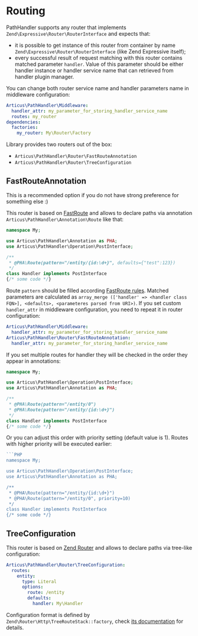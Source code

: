 # Routing

PathHandler supports any router that implements `Zend\Expressive\Router\RouterInterface` and expects that:

- it is possible to get instance of this router from container by name `Zend\Expressive\Router\RouterInterface` (like Zend Expressive itself);  
- every successful result of request matching with this router contains matched parameter `handler`. Value of this parameter should be either handler instance or handler service name that can retrieved from handler plugin manager.

You can change both router service name and handler parameters name in middleware configuration:

```YAML
Articus\PathHandler\Middleware:
  handler_attr: my_parameter_for_storing_handler_service_name
  routes: my_router
dependencies:
  factories:
    my_router: My\Router\Factory
```

Library provides two routers out of the box:

- `Articus\PathHandler\Router\FastRouteAnnotation`
- `Articus\PathHandler\Router\TreeConfiguration`

## FastRouteAnnotation

This is a recommended option if you do not have strong preference for something else :)

This router is based on [FastRoute](https://packagist.org/packages/nikic/fast-route) and allows to declare paths via annotation `Articus\PathHandler\Annotation\Route` like that: 

```PHP
namespace My;

use Articus\PathHandler\Annotation as PHA;
use Articus\PathHandler\Operation\PostInterface;

/**
 * @PHA\Route(pattern="/entity/{id:\d+}", defaults={"test":123})
 */
class Handler implements PostInterface
{/* some code */}
```

Route `pattern` should be filled according [FastRoute rules](https://github.com/nikic/FastRoute/blob/master/README.md). Matched parameters are calculated as `array_merge (['handler' => <handler class FQN>], <defaults>, <parameteres parsed from URI>)`. If you set custom `handler_attr` in middleware configuration, you need to repeat it in router configuration:
 
```YAML
Articus\PathHandler\Middleware:
  handler_attr: my_parameter_for_storing_handler_service_name
Articus\PathHandler\Router\FastRouteAnnotation:
  handler_attr: my_parameter_for_storing_handler_service_name
```

If you set multiple routes for handler they will be checked in the order they appear in annotations:

```PHP
namespace My;

use Articus\PathHandler\Operation\PostInterface;
use Articus\PathHandler\Annotation as PHA;

/**
 * @PHA\Route(pattern="/entity/0")
 * @PHA\Route(pattern="/entity/{id:\d+}")
 */
class Handler implements PostInterface
{/* some code */}
```

Or you can adjust this order with priority setting (default value is 1). Routes with higher priority will be executed earlier:

```PHP
```PHP
namespace My;

use Articus\PathHandler\Operation\PostInterface;
use Articus\PathHandler\Annotation as PHA;

/**
 * @PHA\Route(pattern="/entity/{id:\d+}")
 * @PHA\Route(pattern="/entity/0", priority=10)
 */
class Handler implements PostInterface
{/* some code */}
```
 
## TreeConfiguration

This router is based on [Zend Router](https://packagist.org/packages/zendframework/zend-router) and allows to declare paths via tree-like configuration:

```YAML
Articus\PathHandler\Router\TreeConfiguration:
  routes:
    entity:
      type: Literal
      options:
        route: /entity
        defaults:
          handler: My\Handler
```

Configuration format is defined by `Zend\Router\Http\TreeRouteStack::factory`, check [its documentation](https://docs.zendframework.com/zend-router/routing/#treeroutestack) for details.

